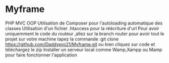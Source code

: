 # Myframe
PHP MVC OOP
Utilisation de Composer pour l'autoloading automatique des classes
Utilisation d'un fichier .htaccess pour la réécriture d'url
Pour avoir uniquemment le code  du routeur ,allez sur la branch router
pour avoir tout le projet sur votre machine tapez la commande :git clone  https://github.com/Daddypro21/Myframe.git ou bien cliquez sur code et téléchargez le zip
Installer un serveur local comme Wamp,Xampp ou Mamp pour faire fonctionner l'application
